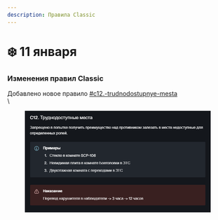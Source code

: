 ```yaml
---
description: Правила Classic
---
```


# ❄️ 11 января

### Изменения правил Classic

Добавлено новое правило [#c12.-trudnodostupnye-mesta](../../rules/classic.md#c12.-trudnodostupnye-mesta "mention")\
\\

<figure><img src="../../.gitbook/assets/image (1) (1).png" alt=""><figcaption></figcaption></figure>
